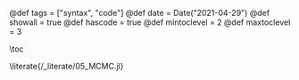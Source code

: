 @def tags = ["syntax", "code"]
@def date = Date("2021-04-29")
@def showall = true
@def hascode = true
@def mintoclevel = 2
@def maxtoclevel = 3

\toc

\literate{/_literate/05_MCMC.jl}
